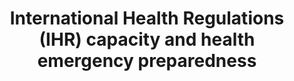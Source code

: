---
actual_indicator_available: null
actual_indicator_available_description: null
comments_and_limitations: null
data_non_statistical: true
date_metadata_updated: null
date_of_national_source_publication: null
disaggregation_categories: null
disaggregation_geography: null
goal_meta_link: http://unstats.un.org/sdgs/files/metadata-compilation/Metadata-Goal-3.pdf
goal_meta_link_page: 42
graph: null
graph_status_notes: unk
graph_title: International Health Regulations (IHR) capacity and health emergency
  preparedness
graph_type: null
graph_type_description: null
has_metadata: true
indicator: 3.d.1
indicator_definition: 'Percentage of attributes of 13 core capacities that have been
  attained at a specific point in time. The 13 core capacities are: (1) National legislation,
  policy and financing; (2) Coordination and National Focal Point communications;
  (3) Surveillance; (4) Response; (5) Preparedness; (6) Risk communication; (7) Human
  resources; (8) Laboratory; (9) Points of entry; (10) Zoonotic events; (11) Food
  safety; (12) Chemical events; (13) Radionuclear emergencies.'
indicator_name: International Health Regulations (IHR) capacity and health emergency
  preparedness
indicator_variable: null
international_and_national_references: null
layout: indicator
method_of_computation: Number of attributes attained / Total number of attributes
  Method of measurement t Based on a set of attributes of 13 core capacities from
  a standard WHO instrument.
periodicity: null
permalink: /3-d-1/
published: false
rationale_interpretation: ''
reporting_status: notstarted
scheduled_update_by_SDG_team: null
scheduled_update_by_national_source: null
sdg_goal: 3
source_active_1: true
source_agency_staff_email_1: null
source_agency_staff_name_1: null
source_agency_survey_dataset_1: null
source_notes_1: null
source_title_1: null
source_url_1: null
target: Strengthen the capacity of all countries, in particular developing countries,
  for early warning, risk reduction and management of national and global health risks.
target_id: 3.d
time_period: null
title: International Health Regulations (IHR) capacity and health emergency preparedness
un_custodial_agency: WHO
un_designated_tier: '2'
unit_of_measure: null
variable_description: null
variable_notes: null
---